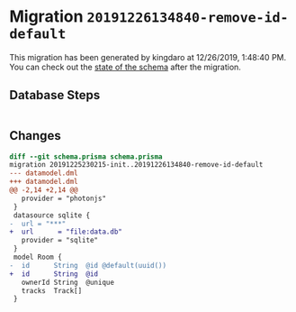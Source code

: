 # Migration `20191226134840-remove-id-default`

This migration has been generated by kingdaro at 12/26/2019, 1:48:40 PM.
You can check out the [state of the schema](./schema.prisma) after the migration.

## Database Steps

```sql

```

## Changes

```diff
diff --git schema.prisma schema.prisma
migration 20191225230215-init..20191226134840-remove-id-default
--- datamodel.dml
+++ datamodel.dml
@@ -2,14 +2,14 @@
   provider = "photonjs"
 }
 datasource sqlite {
-  url = "***"
+  url      = "file:data.db"
   provider = "sqlite"
 }
 model Room {
-  id      String  @id @default(uuid())
+  id      String  @id
   ownerId String  @unique
   tracks  Track[]
 }
```


